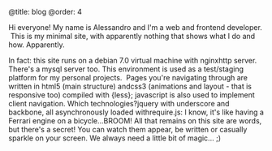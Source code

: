 @title: blog
@order: 4

Hi everyone! My name is Alessandro and I'm a web and frontend developer.  This is my minimal site, with apparently nothing that shows what I do and how. Apparently.


In fact: this site runs on a debian 7.0 virtual machine with nginxhttp server. There's a mysql server too. This environment is used as a test/staging platform for my personal projects.  Pages you're navigating through are written in html5 (main structure) andcss3 (animations and layout - that is responsive too) compiled with {less}; javascript is also used to implement client navigation. Which technologies?jquery with underscore and backbone, all asynchronously loaded withrequire.js: I know, it's like having a Ferrari engine on a bicycle...BROOM!
All that remains on this site are words, but there's a secret! You can watch them appear, be written or casually sparkle on your screen. We always need a little bit of magic... ;)
